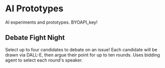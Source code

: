 # AI Prototypes
AI experiments and prototypes. BYOAPI_key!

## Debate Fight Night
Select up to four candidates to debate on an issue! Each candidate will be drawn via DALL-E, then argue their point for up to ten rounds. Uses bidding agent to select each round's speaker.
